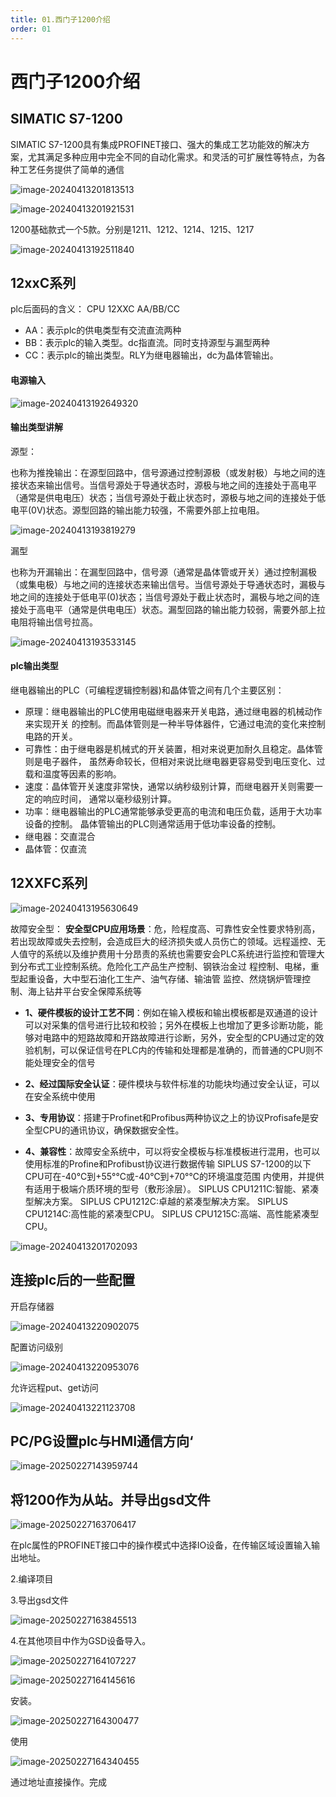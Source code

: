 ```yaml
---
title: 01.西门子1200介绍
order: 01
---
```


#  西门子1200介绍

##  SIMATIC S7-1200
SIMATIC S7-1200具有集成PROFINET接口、强大的集成工艺功能效的解决方案，尤其满足多种应用中完全不同的自动化需求。和灵活的可扩展性等特点，为各种工艺任务提供了简单的通信

![image-20240413201813513](./img/image-20240413201813513.png) 

![image-20240413201921531](./img/image-20240413201921531.png) 



1200基础款式一个5款。分别是1211、1212、1214、1215、1217

![image-20240413192511840](./img/image-20240413192511840.png) 

##  12xxC系列

plc后面码的含义： CPU 12XXC AA/BB/CC

- AA：表示plc的供电类型有交流直流两种
- BB：表示plc的输入类型。dc指直流。同时支持源型与漏型两种
- CC：表示plc的输出类型。RLY为继电器输出，dc为晶体管输出。

####  电源输入

![image-20240413192649320](./img/image-20240413192649320.png)

####  输出类型讲解

源型：

也称为推挽输出：在源型回路中，信号源通过控制源极（或发射极）与地之间的连接状态来输出信号。当信号源处于导通状态时，源极与地之间的连接处于高电平（通常是供电电压）状态；当信号源处于截止状态时，源极与地之间的连接处于低电平(0V)状态。源型回路的输出能力较强，不需要外部上拉电阻。

![image-20240413193819279](./img/image-20240413193819279.png) 



漏型

也称为开漏输出：在漏型回路中，信号源（通常是晶体管或开关）通过控制漏极（或集电极）与地之间的连接状态来输出信号。当信号源处于导通状态时，漏极与地之间的连接处于低电平(0)状态；当信号源处于截止状态时，漏极与地之间的连接处于高电平（通常是供电电压）状态。漏型回路的输出能力较弱，需要外部上拉电阻将输出信号拉高。

![image-20240413193533145](./img/image-20240413193533145.png) 

####  plc输出类型

继电器输出的PLC（可编程逻辑控制器)和晶体管之间有几个主要区别：


- 原理：继电器输出的PLC使用电磁继电器来开关电路，通过继电器的机械动作来实现开关
  的控制。而晶体管则是一种半导体器件，它通过电流的变化来控制 电路的开关。
- 可靠性：由于继电器是机械式的开关装置，相对来说更加耐久且稳定。晶体管则是电子器件，
  虽然寿命较长，但相对来说比继电器更容易受到电压变化、过载和温度等因素的影响。
- 速度：晶体管开关速度非常快，通常以纳秒级别计算，而继电器开关则需要一定的响应时间，
  通常以毫秒级别计算。
- 功率：继电器输出的PLC通常能够承受更高的电流和电压负载，适用于大功率设备的控制。
  晶体管输出的PLC则通常适用于低功率设备的控制。
- 继电器：交直混合
- 晶体管：仅直流

##  12XXFC系列

![image-20240413195630649](./img/image-20240413195630649.png) 



故障安全型：
**安全型CPU应用场景**：危，险程度高、可靠性安全性要求特别高，若出现故障或失去控制，会造成巨大的经济损失或人员伤亡的领域。远程遥控、无人值守的系统以及维护费用十分昂责的系统也需要安会PLC系统进行监控和管理大到分布式工业控制系统。危险化工产品生产控制、钢铁治金过
程控制、电梯，重型起重设备，大中型石油化工生产、油气存储、输油管
监控、然烧锅炉管理控制、海上钻井平台安全保障系统等

- **1、硬件模板的设计工艺不同**：例如在输入模板和输出模板都是双通道的设计可以对采集的信号进行比较和校验；另外在模板上也增加了更多诊断功能，能够对电路中的短路故障和开路故障进行诊断，另外，安全型的CPU通过定的效验机制，可以保证信号在PLC内的传输和处理都是准确的，而普通的CPU则不能处理安全的信号

- **2、经过国际安全认证**：硬件模块与软件标准的功能块均通过安全认证，可以
  在安全系统中使用

- **3、专用协议**：搭建于Profinet和Profibus两种协议之上的协议Profisafe是安全型CPU的通讯协议，确保数据安全性。

- **4、兼容性**：故障安全系统中，可以将安全模板与标准模板进行混用，也可以使用标准的Profine和Profibust协议进行数据传输
  SIPLUS S7-1200的以下CPU可在-40℃到+55°℃或-40℃到+70°℃的环境温度范围
  内使用，并提供有适用于极端介质环境的型号（敷形涂层）。
  SIPLUS CPU1211C:智能、紧凑型解决方案。
  SIPLUS CPU1212C:卓越的紧凑型解决方案。
  SIPLUS CPU1214C:高性能的紧凑型CPU。
  SIPLUS CPU1215C:高端、高性能紧凑型CPU。

![image-20240413201702093](./img/image-20240413201702093.png)

## 连接plc后的一些配置

开启存储器

![image-20240413220902075](./img/image-20240413220902075.png) 

配置访问级别

![image-20240413220953076](./img/image-20240413220953076.png)

允许远程put、get访问

![image-20240413221123708](./img/image-20240413221123708.png)

## PC/PG设置plc与HMI通信方向‘

![image-20250227143959744](./img/image-20250227143959744.png)

## 将1200作为从站。并导出gsd文件

![image-20250227163706417](./img/image-20250227163706417.png)

在plc属性的PROFINET接口中的操作模式中选择IO设备，在传输区域设置输入输出地址。

2.编译项目

3.导出gsd文件

![image-20250227163845513](./img/image-20250227163845513.png)

4.在其他项目中作为GSD设备导入。

![image-20250227164107227](./img/image-20250227164107227.png)

![image-20250227164145616](./img/image-20250227164145616.png)

安装。

![image-20250227164300477](./img/image-20250227164300477.png)

使用

![image-20250227164340455](./img/image-20250227164340455-1740645821003-1.png)

通过地址直接操作。完成
